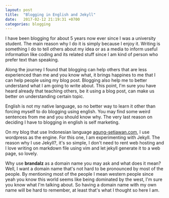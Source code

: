 ```yaml
---
layout: post
title:  "Blogging in English and Jekyll"
date:   2017-02-12 21:19:31 +0700
categories: blogging
---
```

I have been blogging for about 5 years now ever since I was a university student. The main reason why I do it is simply because I enjoy it. Writing is something I do to tell others about my idea or as a media to inform useful information like coding and its related stuff since I am kind of person who prefer text than speaking.

Along the journey I found that blogging can help others that are less experienced than me and you know what, it brings happines to me that I can help people using my blog post. Blogging also help me to better understand what I am going to write about. This point, I'm sure you have heard already that teaching others, be it using a blog post, can make us better on understanding certain topic.

English is not my native language, so no better way to learn it other than forcing myself to do blogging using english. You may find some weird sentences from me and you should know why. The very last reason on deciding I have to blogging in english is self marketing.

On my blog that use Indonesian language [agung-setiawan.com](http://agung-setiawan.com), I use wordpress as the engine. For this one, I am experimenting with Jekyll. The reason why I use Jekyll?, it's so simple, I don't need to rent web hosting and I love writing on markdown file using vim and let jekyll generate it to a web page, so lovely.

Why use **brandalz** as a domain name you may ask and what does it mean? Well, I want a domain name that's not hard to be pronounced by most of the people. By mentioning most of the people I mean western people since yeah you know this world seems like being dominated by the west, I'm sure you know what I'm talking about. So having a domain name with my own name will be hard to remember, at least that's what I thought so here I am.
